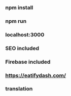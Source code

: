 ### npm install 
### npm run
### localhost:3000
### SEO included 
### Firebase included
### https://eatifydash.com/
### translation
